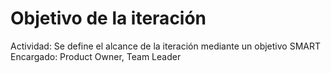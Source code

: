 # Objetivo de la iteración

Actividad: Se define el alcance de la iteración mediante un objetivo SMART
Encargado: Product Owner, Team Leader